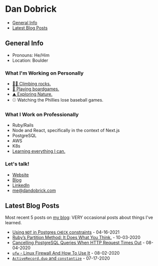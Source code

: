 # Dan Dobrick

- [General Info](#general-info)
- [Latest Blog Posts](#latest-blog-posts)

## General Info
- Pronouns: He/Him
- Location: Boulder

### What I'm Working on Personally
- [🧗‍♂️ Climbing rocks.](https://www.mountainproject.com/user/201108776/dan-d)
- [🎲 Playing boardgames.](https://boardgamegeek.com/user/Slimy%20Hog)
- [⛰️ Exploring Nature.](https://www.alltrails.com/members/dan-d-55)
- ⚾️ Watching the Phillies lose baseball games.

### What I Work on Professionally
- Ruby/Rails
- Node and React, specifically in the context of Next.js
- PostgreSQL
- AWS
- K8s
- [Learning everything I can.](https://dandobrick.com/blog)

### Let's talk!
- [Website](https://dandobrick.com)
- [Blog](https://dandobrick.com/blog)
- [LinkedIn](https://www.linkedin.com/in/dandobrick/)
- [me@dandobrick.com](mailto:me@dandobrick.com)

## Latest Blog Posts
Most recent 5 posts on [my blog](https://dandobrick.com/blog): VERY occasional posts about things I've learned.

<!-- blog starts -->
- [Using `NOT` in Postgres `CHECK` constraints](http://dandobrick.com/blog/posts/using-not-in-postgres-check-constraints/) - 04-16-2021
- [Ruby’s Partition Method: It Does What You Think.](http://dandobrick.com/blog/posts/ruby-partitions/) - 10-03-2020
- [Cancelling PostgreSQL Queries When HTTP Request Times Out](http://dandobrick.com/blog/posts/cancelling-postgresql-queries/) - 08-04-2020
- [`ufw` - Linux Firewall And How To Use It](http://dandobrick.com/blog/posts/ufw-linux-firewall-and-how-to-use-it/) - 08-02-2020
- [`ActiveRecord.dup` and `constantize`](http://dandobrick.com/blog/posts/til-small-things/) - 07-17-2020
<!-- blog ends -->
